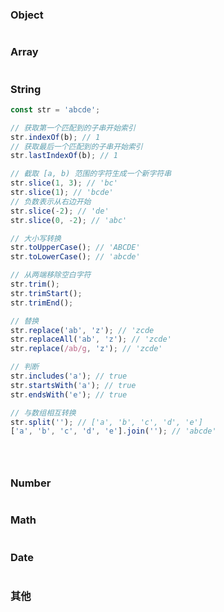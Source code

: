 ### Object

```js
```

### Array

```js
```

### String

```js
const str = 'abcde';

// 获取第一个匹配到的子串开始索引
str.indexOf(b); // 1
// 获取最后一个匹配到的子串开始索引
str.lastIndexOf(b); // 1

// 截取 [a, b) 范围的字符生成一个新字符串
str.slice(1, 3); // 'bc'
str.slice(1); // 'bcde'
// 负数表示从右边开始
str.slice(-2); // 'de'
str.slice(0, -2); // 'abc'

// 大小写转换
str.toUpperCase(); // 'ABCDE'
str.toLowerCase(); // 'abcde'

// 从两端移除空白字符
str.trim();
str.trimStart();
str.trimEnd();

// 替换
str.replace('ab', 'z'); // 'zcde
str.replaceAll('ab', 'z'); // 'zcde'
str.replace(/ab/g, 'z'); // 'zcde'

// 判断
str.includes('a'); // true
str.startsWith('a'); // true
str.endsWith('e'); // true

// 与数组相互转换
str.split(''); // ['a', 'b', 'c', 'd', 'e']
['a', 'b', 'c', 'd', 'e'].join(''); // 'abcde'





```

### Number

```js
```

### Math

```js
```

### Date

```js
```

### 其他

```js
```